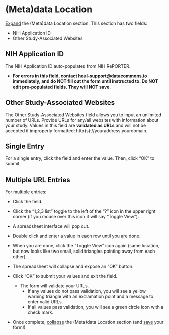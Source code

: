 # (Meta)data Location

[Expand](expand-or-collapse-cedar-form-section.md) the (Meta)data Location section. This section has two fields: 

  * NIH Application ID
  * Other Study-Associated Websites

## **NIH Application ID** 
The NIH Application ID auto-populates from NIH RePORTER.

  * **For errors in this field, contact heal-support@datacommons.io immediately, and do NOT fill out the form until instructed to. Do NOT edit pre-populated fields. They will NOT save.**

## **Other Study-Associated Websites**
The Other Study-Associated Websites field allows you to input an unlimited number of URLs. Provide URLs for any/all websites with information about your study.
Values in this field are **validated as URLs** and will not be accepted if improperly formatted: http(s)://youraddress.yourdomain.

## Single Entry
For a single entry, click the field and enter the value. Then, click “OK” to submit.

## Multiple URL Entries
For multiple entries:

* Click the field.
* Click the “1,2,3 list” toggle to the left of the “?” icon in the upper right corner (if you mouse over this icon it will say “Toggle View”).
* A spreadsheet interface will pop out.
* Double click and enter a value in each row until you are done.
* When you are done, click the “Toggle View” icon again (same location, but now looks like two small, solid triangles pointing away from each other).
* The spreadsheet will collapse and expose an “OK” button.
* Click “OK” to submit your values and exit the field.
  * The form will validate your URLs.
     * If any values do not pass validation, you will see a yellow warning triangle with an exclamation point and a message to enter valid URLs.
     * If all values pass validation, you will see a green circle icon with a check mark. 

* Once complete, [collapse](expand-or-collapse-cedar-form-section.md) the (Meta)data Location section (and [save](save-cedar-form.md) your form!)